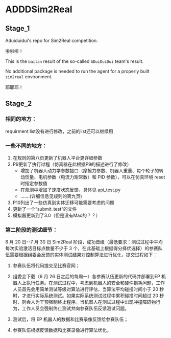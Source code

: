 # ADDDSim2Real
## Stage_1

Aduiduidui's repo for Sim2Real competition.

啦啦啦！

This is the `bailan` result of the so-called `ADuiDuiDui` team's result.

No additional package is needed to run the agent for a properly built `sim2real` environment.

耶耶耶！

## Stage_2

### 相同的地方：

requirment list没有进行修改，之前的list还可以继续用

### 一些不同的地方：

1. 在规则的第八页更新了机器人平台更详细参数
2. P9更新了执行过程（仿真器在此根据P9的描述进行了修改）
   * 增加了机器人动力学参数接口（摩擦力参数、机器人重量、每个轮子的转动惯量、电机参数（电流力矩常数）和 PID 参数），可以在仿真环境 reset时指定参数值
   * 在观测中增加了速度状态反馈，具体见 api_test.py
   * .......(详细信息见规则的第九页)
3. P10列出了一些仿真到实体迁移可能需要考虑的问题
4. 更新了一个“submit_test”的文件
5. 模拟器更新到了3.0（但是没有Mac的？？）

### 第二阶段的测试细节：

6 月 20 日--7 月 30 日 Sim2Real 阶段，成功晋级（最低要求：测试过程中平均每次实验激活目标点数量不少于 3 个，在此基础上根据得分择优选择）的参赛队伍需要根据组委会反馈的实体测试结果对控制算法进行优化，提交过程如下：

1. 参赛队伍将代码提交至比赛官网；

2. 组委会下载（6 月 26 日之后的每周一）各参赛队伍更新的代码并部署到EP 机器人上执行任务。在测试过程中，考虑到机器人的安全和硬件损耗问题，工作人员首先会用简单测试等级对算法进行评估，当算法平均碰撞时间小于 20 秒时，才进行实际系统测试。如果实际系统测试过程中累积碰撞时间超过 20 秒时，则会人为干预强制终止程序。当机器人在测试过程中出现冲撞障碍物行为，工作人员会强制终止测试并向参赛队伍反馈测试问题。

3. 测试后，将 EP 机器人的数据和比赛录像反馈给参赛队伍；

4. 参赛队伍根据反馈数据和比赛录像进行算法优化。
